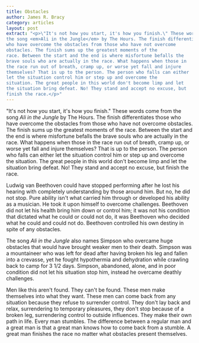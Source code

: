 ```yaml
---
title: Obstacles
author: James R. Bracy
category: articles
layout: post
extract: "<p>\"It's not how you start, it's how you finish.\" These words come from
the song <em>Ali in the Jungle</em> by The Hours. The finish differentiates those
who have overcome the obstacles from those who have not overcome
obstacles. The finish sums up the greatest moments of the
race. Between the start and the end is where misfortune befalls the
brave souls who are actually in the race. What happens when those in
the race run out of breath, cramp up, or worse yet fall and injure
themselves? That is up to the person. The person who falls can either
let the situation control him or step up and overcome the
situation. The great people in this world don't become limp and let
the situation bring defeat. No! They stand and accept no excuse, but
finish the race.</p>"
---
```




"It's not how you start, it's how you finish." These words come from
the song *Ali in the Jungle* by The Hours. The finish differentiates those
who have overcome the obstacles from those who have not overcome
obstacles. The finish sums up the greatest moments of the
race. Between the start and the end is where misfortune befalls the
brave souls who are actually in the race. What happens when those in
the race run out of breath, cramp up, or worse yet fall and injure
themselves? That is up to the person. The person who falls can either
let the situation control him or step up and overcome the
situation. The great people in this world don't become limp and let
the situation bring defeat. No! They stand and accept no excuse, but
finish the race. 

Ludwig van Beethoven could have stopped performing after he lost his
hearing with completely understanding by those around him. But no, he
did not stop. Pure ability isn't what carried him through or developed
his ability as a musician. He took it upon himself to overcome
challenges. Beethoven did not let his health bring him down or control
him; it was not his condition that dictated what he could or could not
do, it was Beethoven who decided what he could and could not
do. Beethoven controlled his own destiny in spite of any obstacles. 

The song *Ali in the Jungle* also names Simpson who overcame
huge obstacles that would have brought weaker men to their
death. Simpson was a mountaineer who was left for dead after having
broken his leg and fallen into a crevasse, yet he fought hypothermia
and dehydration while crawling back to camp for 3 1/2 days. Simpson,
abandoned, alone, and in poor condition did not let his
situation stop him, instead he overcame deathly challenges.

Men like this aren't found. They can't be found. These men make
themselves into what they want. These men can
come back from any situation because they refuse to surrender
control. They don't lay back and relax, surrendering to temporary
pleasures, they don't stop because of a broken leg, surrendering control
to outside influences. They make their own path in life. Every man
stumbles. The difference between a regular man and a great man is that
a great man knows how to come back from a stumble. A great man
finishes the race no matter what obstacles present themselves.
